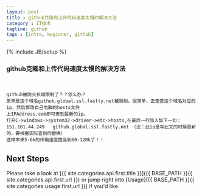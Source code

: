 ```yaml
---
layout: post
title : github克隆和上传代码速度太慢的解决方法
category : IT技术
tagline: github
tags : [intro, beginner, github]
---
```

{% include JB/setup %}

<h3>github克隆和上传代码速度太慢的解决方法</h3><br />

    github被防火长城限制了？？怎么办？
    原来是这个域名github.global.ssl.fastly.net被限制。很简单，去查查这个域名对应的ip，然后修改自己电脑的hosts文件
    上IPAddress.com即可查到最新的ip。
    打开C->windows->system32->driver->etc->hosts,在最后一行加入如下一句：
    151.101.44.249   github.global.ssl.fastly.net （注：此ip是写此文的时候最新的，要根据实际查到的替换）
    这样本来5-6k的传输速度提高到60-120k了！！

## Next Steps

Please take a look at [{{ site.categories.api.first.title }}]({{ BASE_PATH }}{{ site.categories.api.first.url }}) 
or jump right into [Usage]({{ BASE_PATH }}{{ site.categories.usage.first.url }}) if you'd like.